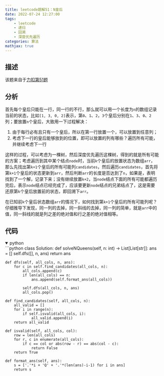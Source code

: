 ```yaml
---
title: leetcode题解51：N皇后
date: 2022-07-24 12:27:00
tags:
    - leetcode
    - 递归
    - 回溯
    - 深度优先遍历
categories: 算法
mathjax: true
---
```


## 描述

该题来自于[力扣第51题](https://leetcode.cn/problems/n-queens/)
<!--more-->

## 分析

首先每个皇后只能在一行，同一行的不行，那么就可以用一个长度为`n`的数组记录当前的状态，比如`[1, 3, 0, 2]`表示，第`0`、`1`、`2`，`3`个皇后分别在`1`、`3`、`0`、`2`列；要放置`n`个皇后，大致用一下过程解决：
1. 由于每行必有且只有一个皇后，所以在第一行放置一个，可以放置到任意列；
2. 考虑下一行的皇后能够放到的位置，即可以放置的列有哪些？遍历所有可能，并继续考虑下一行

这样的过程，可以考虑为一棵树，然后深度优先遍历这棵树，得到的就是所有可能的方案；考虑遍历到其中某个结点`node`时，当前`k`个皇后的放置状态为数组`arr`，那么先找出第`k+1`个皇后的所有可能列`candidates`，然后遍历`candidates`，首先将第`k+1`个皇后的状态更新到`arr`，然后判断`arr`的长度是否达到了`n`，如果是，表明找到了一个解，记录下来；没有继续放置`k+2`，当`node`结点下面的所有可能都遍历完后，表示`node`结点已经完成了，应该要更新`node`结点的兄弟结点了，这是需要还原第`k`个皇后放置前的状态，即回溯下`arr`。

在已知前`k`个皇后状态数组`arr`的情况下，如何找到第`k+1`个皇后的所有可能列呢？仔细推导下发现，同一列的去掉，同一斜线的去掉，同一列的简单，就是`arr`中的值，同一斜线的就是列之差的绝对值和行之差的绝对值相等。


## 代码
<details open>
<summary>python</summary>
```python
class Solution:
    def solveNQueens(self, n: int) -> List[List[str]]:
        ans = []
        self.dfs([], n, ans)
        return ans

    def dfs(self, all_cols, n, ans):
        for c in self.find_candidates(all_cols, n):
            all_cols.append(c)
            if len(all_cols) == n:
                ans.append(self.format_ans(all_cols))

            self.dfs(all_cols, n, ans)
            all_cols.pop()

    def find_candidates(self, all_cols, n):
        all_valid = []
        for i in range(n):
            if self.isvalid(all_cols, i):
                all_valid.append(i)
        return all_valid

    def isvalid(self, all_cols, col):
        row = len(all_cols)
        for r, c in enumerate(all_cols):
            if c == col or abs(row - r) == abs(col - c):
                return False
        return True

    def format_ans(self, ans):
        s = ['.'*i + 'Q' + '.'*(len(ans)-i-1) for i in ans]
        return s
```